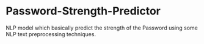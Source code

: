 # Password-Strength-Predictor
NLP model which basically  predict the strength of the Password using some NLP text preprocessing techniques.
